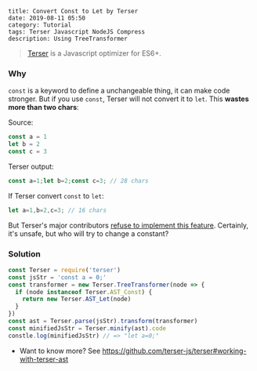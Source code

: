 ```
title: Convert Const to Let by Terser
date: 2019-08-11 05:50
category: Tutorial
tags: Terser Javascript NodeJS Compress
description: Using TreeTransformer
```

> [Terser](https://github.com/terser-js/terser) is a Javascript optimizer for ES6+.

### Why

`const` is a keyword to define a unchangeable thing, it can make code stronger. But if you use `const`, Terser will not convert it to `let`. This **wastes more than two chars**:

Source:

```javascript
const a = 1
let b = 2
const c = 3
```

Terser output:

```javascript
const a=1;let b=2;const c=3; // 28 chars
```

If Terser convert `const` to `let`:

```javascript
let a=1,b=2,c=3; // 16 chars
```

But Terser's major contributors [refuse to implement this feature](https://github.com/terser-js/terser/issues/172). Certainly, it's unsafe, but who will try to change a constant?

### Solution

```javascript
const Terser = require('terser')
const jsStr = 'const a = 0;'
const transformer = new Terser.TreeTransformer(node => {
  if (node instanceof Terser.AST_Const) {
    return new Terser.AST_Let(node)
  }
})
const ast = Terser.parse(jsStr).transform(transformer)
const minifiedJsStr = Terser.minify(ast).code
constle.log(minifiedJsStr) // => "let a=0;"
```

* Want to know more? See <https://github.com/terser-js/terser#working-with-terser-ast>
